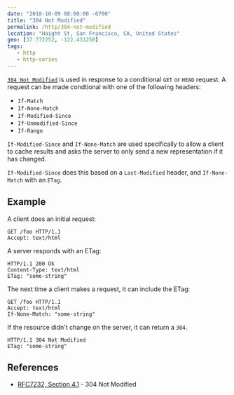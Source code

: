 ```yaml
---
date: "2018-10-09 08:00:00 -0700"
title: "304 Not Modified"
permalink: /http/304-not-modified
location: "Haight St, San Francisco, CA, United States"
geo: [37.772252, -122.431250]
tags:
   - http
   - http-series
---
```


[`304 Not Modified`][1] is used in response to a conditional `GET` or `HEAD`
request. A request can be made condtional with one of the following headers:

* `If-Match`
* `If-None-Match`
* `If-Modified-Since`
* `If-Unmodified-Since`
* `If-Range`

`If-Modified-Since` and `If-None-Match` are used specifically to allow a
client to cache results and asks the server to only send a new representation
if it has changed.

`If-Modified-Since` does this based on a `Last-Modified` header, and
`If-None-Match` with an `ETag`.


Example
-------

A client does an initial request:

```http
GET /foo HTTP/1.1
Accept: text/html
```

A server responds with an ETag:

```http
HTTP/1.1 200 Ok
Content-Type: text/html
ETag: "some-string"
```

The next time a client makes a request, it can include the ETag:

```http
GET /foo HTTP/1.1
Accept: text/html
If-None-Match: "some-string"
```

If the resource didn't change on the server, it can return a `304`.

```http
HTTP/1.1 304 Not Modified
ETag: "some-string"
```

References
----------

* [RFC7232, Section 4.1][1] - 304 Not Modified

[1]: https://tools.ietf.org/html/rfc7232#section-4.1 "304 Not Modified"

